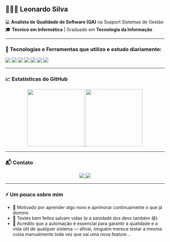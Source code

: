 ## 👨🏽‍💻 Leonardo Silva

💻 **Analista de Qualidade de Software (QA)** na Support Sistemas de Gestão  
🎓 **Técnico em Informática** | Graduado em **Tecnologia da Informação**  

---

### 🚀 Tecnologias e Ferramentas que utilizo e estudo diariamente:

<div>
  <img src="https://img.shields.io/badge/Java-ED8B00?style=for-the-badge&logo=java&logoColor=white" />
  <img src="https://img.shields.io/badge/JavaScript-F7DF1E?style=for-the-badge&logo=javascript&logoColor=black" />
  <img src="https://img.shields.io/badge/Selenium-43B02A?style=for-the-badge&logo=selenium&logoColor=white" />
  <img src="https://img.shields.io/badge/Appium-00B5D8?style=for-the-badge&logo=appium&logoColor=white" />
  <img src="https://img.shields.io/badge/Cypress-17202C?style=for-the-badge&logo=cypress&logoColor=white" />
  <img src="https://img.shields.io/badge/Playwright-2EAD33?style=for-the-badge&logo=playwright&logoColor=white" />
  <img src="https://img.shields.io/badge/Jenkins-D24939?style=for-the-badge&logo=jenkins&logoColor=white" />
</div>

---

### 📈 Estatísticas do GitHub

<div align="center">
  <a href="https://github.com/leonardo16silva12">
    <img height="180em" src="https://github-readme-stats.vercel.app/api?username=leonardo16silva12&show_icons=true&theme=tokyonight&include_all_commits=true&count_private=true" />
    <img height="180em" src="https://github-readme-stats.vercel.app/api/top-langs/?username=leonardo16silva12&layout=compact&langs_count=7&theme=tokyonight"/>
  </a>
</div>

---

### 📬 Contato

<div align="center">
  <a href="mailto:leonardofelipesilva207@gmail.com">
    <img src="https://img.shields.io/badge/-Gmail-c14438?style=for-the-badge&logo=Gmail&logoColor=white" />
  </a>
  <a href="https://www.linkedin.com/in/leonardo16silva12" target="_blank">
    <img src="https://img.shields.io/badge/-LinkedIn-%230077B5?style=for-the-badge&logo=linkedin&logoColor=white" />
  </a>
</div>

---

### ⚡ Um pouco sobre mim

- 🎯 Motivado por aprender algo novo e aprimorar continuamente o que já domino  
- 🧪 Testes bem feitos salvam vidas (e a sanidade dos devs também 😄)  
- 🤖 Acredito que a automação é essencial para garantir a qualidade e a vida útil de qualquer sistema — afinal, ninguém merece testar a mesma coisa manualmente toda vez que sai uma nova feature...
